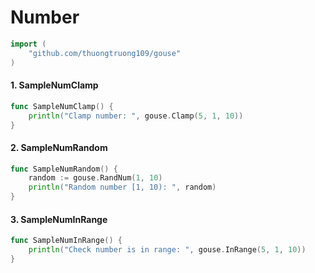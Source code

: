 # Number

```go
import (
	"github.com/thuongtruong109/gouse"
)
```

#### 1. SampleNumClamp

```go
func SampleNumClamp() {
	println("Clamp number: ", gouse.Clamp(5, 1, 10))
}
```

#### 2. SampleNumRandom

```go
func SampleNumRandom() {
	random := gouse.RandNum(1, 10)
	println("Random number [1, 10): ", random)
}
```

#### 3. SampleNumInRange

```go
func SampleNumInRange() {
	println("Check number is in range: ", gouse.InRange(5, 1, 10))
}
```
